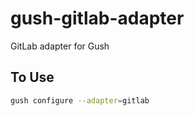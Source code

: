gush-gitlab-adapter
===================

GitLab adapter for Gush

## To Use

```sh
gush configure --adapter=gitlab
```
